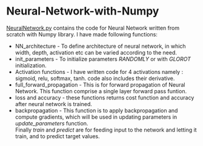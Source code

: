 # Neural-Network-with-Numpy
[NeuralNetwork.py]() contains the code for Neural Network written from scratch with Numpy library. I have made following functions:</br>
* NN_architecture - To define architecture of neural network, in which width, depth, activation etc can be varied according to the need.
* init_parameters - To initialize parameters *RANDOMLY* or with *GLOROT* initialization.  
* Activation functions  - I have written code for 4 activations namely : sigmoid, relu, softmax, tanh. code also includes their derivative.
* full_forward_propagation - This is for forward propagation of Neural Network. This function comprise a single layer forward pass funtion.
* loss and accuracy - these functions returns cost function and accuracy after neural network is trained.
* backpropagation - This function is to apply backpropagation and compute gradients, which will be used in updating parameters in *update_parameters* function. </br>
Finally *train* and *predict* are for feeding input to the network and letting it train, and to predict target values.
